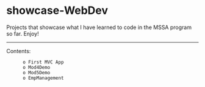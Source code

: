 # showcase-WebDev
Projects that showcase what I have learned to code in the MSSA program so far. Enjoy!

____________________

Contents:

          o First MVC App
          o Mod4Demo
          o Mod5Demo
          o EmpManagement
